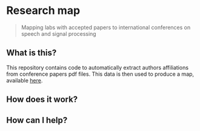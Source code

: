 # Research map
> Mapping labs with accepted papers to international conferences on speech and signal processing

## What is this?
This repository contains code to automatically extract authors affiliations from conference papers pdf files.
This data is then used to produce a map, available [here](http://malomn.github.io/project/2024/10/24/research-map.html).

## How does it work?

## How can I help?

